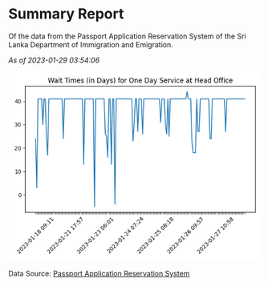 # Summary Report

Of the data from the Passport Application Reservation System of the Sri Lanka Department of Immigration and Emigration.

*As of 2023-01-29 03:54:06*

![Wait Time Chart](summary.wait_time_chart.png)

Data Source: [Passport Application Reservation System](https://eservices.immigration.gov.lk:8443/appointment/pages/reservationApplication.xhtml)